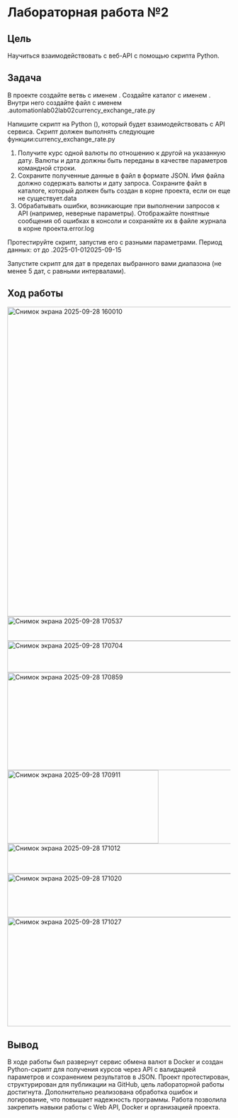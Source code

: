 # Лабораторная работа №2

## Цель
Научиться взаимодействовать с веб-API с помощью скрипта Python.

## Задача
В проекте создайте ветвь с именем . Создайте каталог с именем . Внутри него создайте файл с именем .automationlab02lab02currency_exchange_rate.py  
  
Напишите скрипт на Python (), который будет взаимодействовать с API сервиса. Скрипт должен выполнять следующие функции:currency_exchange_rate.py  
  
1. Получите курс одной валюты по отношению к другой на указанную дату. Валюты и дата должны быть переданы в качестве параметров командной строки.
2. Сохраните полученные данные в файл в формате JSON. Имя файла должно содержать валюты и дату запроса. Сохраните файл в каталоге, который должен быть создан в корне проекта, если он еще не существует.data
3. Обрабатывать ошибки, возникающие при выполнении запросов к API (например, неверные параметры). Отображайте понятные сообщения об ошибках в консоли и сохраняйте их в файле журнала в корне проекта.error.log
  
Протестируйте скрипт, запустив его с разными параметрами. Период данных: от до .2025-01-012025-09-15  
  
Запустите скрипт для дат в пределах выбранного вами диапазона (не менее 5 дат, с равными интервалами).  

## Ход работы
<img width="1463" height="697" alt="Снимок экрана 2025-09-28 160010" src="https://github.com/user-attachments/assets/30d8ea4e-c69e-4be5-9fcf-29290223bb08" />
<img width="1424" height="55" alt="Снимок экрана 2025-09-28 170537" src="https://github.com/user-attachments/assets/50262fe3-b918-4b58-8378-7847176db33d" />
<img width="1457" height="71" alt="Снимок экрана 2025-09-28 170704" src="https://github.com/user-attachments/assets/1368b7b8-9142-4b2d-b8cc-7bbcbb792e46" />
<img width="1286" height="220" alt="Снимок экрана 2025-09-28 170859" src="https://github.com/user-attachments/assets/3331a074-f4ac-4ed0-bad6-c88f5a664e57" />
<img width="341" height="165" alt="Снимок экрана 2025-09-28 170911" src="https://github.com/user-attachments/assets/28dcb3b5-270d-4b50-bf23-5770bd74e455" />
<img width="1286" height="68" alt="Снимок экрана 2025-09-28 171012" src="https://github.com/user-attachments/assets/5681f309-5828-44cf-a5f4-612694bbaaab" />
<img width="1051" height="98" alt="Снимок экрана 2025-09-28 171020" src="https://github.com/user-attachments/assets/34e7a1d7-5036-4c97-936d-cc73bba1566a" />
<img width="609" height="246" alt="Снимок экрана 2025-09-28 171027" src="https://github.com/user-attachments/assets/3e941da3-8a38-47a0-9027-1482d5bdb9f2" />


## Вывод
В ходе работы был развернут сервис обмена валют в Docker и создан Python-скрипт для получения курсов через API с валидацией параметров и сохранением результатов в JSON. Проект протестирован, структурирован для публикации на GitHub, цель лабораторной работы достигнута. Дополнительно реализована обработка ошибок и логирование, что повышает надежность программы. Работа позволила закрепить навыки работы с Web API, Docker и организацией проекта.
